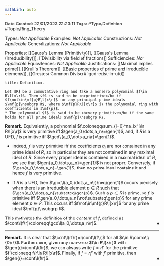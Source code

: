 ```yaml
---
mathLink: auto
---
```


<div class="topSpace"></div>

Date Created: 22/01/2023 22:23:11
Tags: #Type/Definition #Topic/Ring_Theory

Types: <i>Not Applicable</i>
Examples: <i>Not Applicable</i>
Constructions: <i>Not Applicable</i>
Generalizations: <i>Not Applicable</i>

Properties: [[Gauss's Lemma (Primitivity)]], [[Gauss's Lemma (Irreducibility)]], [[Divisibility via field of fractions]]
Sufficiencies: <i>Not Applicable</i>
Equivalences: <i>Not Applicable</i>
Justifications: [[Maximal implies prime]], [[Krull's Theorem]], [[Basic properties of prime and irreducible elements]], [[Greatest Common Divisor#^gcd-exist-in-ufd]]

``` ad-Definition
title: Definition.

Let $R$ be a commutative ring and take a nonzero polynomial $f\in R\l[x\r]$. Then $f$ is said to be <b>primitive</b> if $f\not\in\mf{p}R\l[x\r]$ for any principal prime ideals $\mf{p}\nsubgrp R$, where $\mf{p}R\l[x\r]$ is the polynomial ring with coefficients in $\mf{p}$.
* The polynomial $f$ is said to be <b>very primitive</b> if the same holds for all prime ideals $\mf{p}\nsubgrp R$.

```

<b>Remark.</b> Equivalently, a polynomial $f\coloneqq\sum_{i=0}^na_ix^i\in R\l[x\r]$ is very primitive iff $\gen{a_0,\dots,a_n}=\gen{1}$, and, if $R$ is a UFD, $f$ is primitive iff $\gcd\l(a_0,\dots,a_n\r)=\gen{1}$.
* Indeed, $f$ is very primitive iff the coefficients $a_i$ are not contained in any prime ideal of $R$, so in particular they are not contained in any maximal ideal of $R$. Since every proper ideal is contained in a maximal ideal of $R$, we see that $\gen{a_0,\dots,a_n}=\gen{1}$ is not proper. Conversely, if $\gen{a_0,\dots,a_n}=\gen{1}$, then no prime ideal contains it and hence $f$ is very primitive.

* If $R$ is a UFD, then $\gcd\l(a_0,\dots,a_n\r)\neq\gen{1}$ occurs precisely when there is an irreducible element $p\in R$ such that $\gen{a_0,\dots,a_n}\subseteq\gen{p}$. Such a $p\in R$ is prime, so $f$ is primitive iff $\gen{a_0,\dots,a_n}\not\subseteq\gen{p}$ for any prime element $p\in R$. This occurs iff $f\not\in\mf{p}R\l[x\r]$ for any prime ideal $\mf{p}\nsubgrp R$.

This motivates the definition of the <i>content</i> of $f$, defined as $\cont\l(f\r)\coloneqq\gcd\l(a_0,\dots,a_n\r)$.<span style="float:right;">$\blacklozenge$</span>

---

<b>Remark.</b> It is clear that $\cont\l(rf\r)=r\cont\l(f\r)$ for all $r\in R\comp\l\{0\r\}$. Furthermore, given any non-zero $f\in R\l[x\r]$ with $\gen{r}=\cont\l(f\r)$, we can always write $f=rf'$ for the primitive $f'\coloneqq f/r\in R\l[x\r]$. Finally, if $f=rf'$ with $f'$ primitive, then $\gen{r}=\cont\l(f\r)$.<span style="float:right;">$\blacklozenge$</span>
